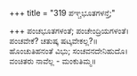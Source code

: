 +++
title = "319 ಪಞ್ಚಭೂತಗಳನ್ತೆ;"

+++
ಪಂಚಭೂತಗಳಂತೆ; ಪಂಚೇಂದ್ರಿಯಗಳಂತೆ।  
ಪಂಚವೇಕೆ? ಚತುಷ್ಕ ಷಟ್ಕವೇಕಲ್ಲ?॥  
ಹೊಂಚುತಿಹನಂತೆ ವಿಭು; ಸಂಚವನದೇನಿಹುದೊ।  
ವಂಚಿತರು ನಾವೆಲ್ಲ - ಮಂಕುತಿಮ್ಮ॥  

